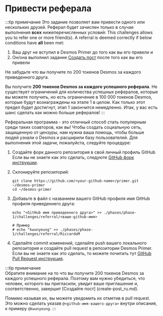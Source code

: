 # Привести реферала
:::tip примечание 
Это задание позволяет вам привести одного или нескольких друзей. Реферал будет зачислен только в случае выполнения **всех** нижеперечисленных условий:
This challenges allows you to refer one or more friend(s). A referral is deemed correctly if below conditions have **all** been met: 
   
1. Ваш друг не вступил в Desmos Primer до того как вы его привели и
2. Он/она выполнил задание [Создать пост](create-post.md) после того как вы его привели
 
Не забудьте что вы получите по 200 токенов Desmos за каждого приведенного друга.

Вы получите **200 токенов Desmos за каждого успешного реферала**. Не существует ограничений для количества успешных рефералов, которые вы можете получить, но есть ограничение в 100 000 токенов Desmos, которые будут вознаграждены на этапе 1 в целом. Как только этот предел будет достигнут, этап 1 закончится немедленно. Итак, у вас есть шанс сделать как можно больше рефералов!
:::

Реферальная программа - это отличный способ стать популярным среди таких соавторов, как вы! Чтобы создать социальную сеть, защищенную от цензуры, нам нужна ваша помощь, чтобы больше людей узнали о Desmos и расширили базу пользователей. Для выполнения этой задачи, пожалуйста, следуйте процедуре:

1. Создайте форк данного репозитория в свой личный профиль GitHub  
   Если вы не знаете как это сделать, следуюте [GitHub форк инструкции](https://help.github.com/en/github/getting-started-with-github/fork-a-repo).

2. Склонируйте репозиторий:  
   ```shell
   git clone https://github.com/<your-github-name>/primer.git ~/desmos-primer
   cd ~/desmos-primer
   ```

3. Добавьте в файл с названием вашего GitHub профиля имя GitHub профиля приведеннего друга:    
   ```shell
   echo "<GitHub имя приведенного друга>" >> ./phases/phase-1/challenges/referral/<ваше-github-имя>
   
   # Пример
   # echo "kwunyeung" >> ./phases/phase-1/challenges/referral/RiccardoM
   ```

4. Сделайте commit изменений, сделайте push вашего локального репозитория и создайте pull request в репозитории Desmos Primer. Если вы не знаете как это сделать, то можете почитать тут [GitHub Pull Request инструкция](https://help.github.com/en/github/collaborating-with-issues-and-pull-requests/creating-a-pull-request).

:::tip примечание  
Обратите внимание на то что вы получите 200 токенов Desmos за каждого успешного реферала. Поэтому вам нужно убедиться, что человек, которого вы пригласили, увидит ваше приглашение и, соответственно, завершит [Создайте пост] (create-post_ru.md).

Помимо называя их, вы можете уведомить их отметив в pull request. Это можно сделать указав `@<github-имя-вашего-друга>` внутри описания, к примеру `@kwunyeung`.
:::